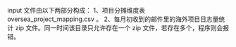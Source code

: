 input 文件由以下两部分构成：
1、项目分摊维度表 oversea_project_mapping.csv 。
2、每月初收到的邮件里的海外项目日志量统计 zip 文件。同一时间该目录只允许存在一个 zip 文件，若存在多个，程序则会报错。
